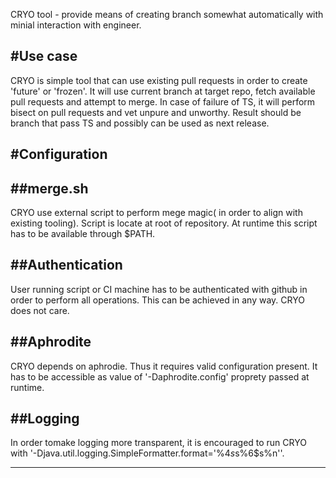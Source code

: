 CRYO tool - provide means of creating branch somewhat automatically with minial interaction with engineer.

#Use case
------------

CRYO is simple tool that can use existing pull requests in order to create 'future' or 'frozen'. It will use current branch at target repo, fetch available pull requests and attempt to merge.
In case of failure of TS, it will perform bisect on pull requests and vet unpure and unworthy.
Result should be branch that pass TS and possibly can be used as next release.

#Configuration
------------
##merge.sh
------------
CRYO use external script to perform mege magic( in order to align with existing tooling). Script is locate at root of repository. At runtime this script has to be available through $PATH.


##Authentication
------------
User running script or CI machine has to be authenticated with github in order to perform all operations. This can be achieved in any way. CRYO does not care.

##Aphrodite
------------
CRYO depends on aphrodie. Thus it requires valid configuration present. It has to be accessible as value of '-Daphrodite.config' proprety passed at runtime.

##Logging
------------
In order tomake logging more transparent, it is encouraged to run CRYO with '-Djava.util.logging.SimpleFormatter.format='%4$s %5$s%6$s%n''.

------------
